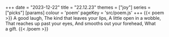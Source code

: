 +++
date = "2023-12-22"
title = "22.12.23"
themes = ["joy"]
series = ["picks"]
[params]
  colour = 'poem'
  pageKey = 'src/poem.js'
+++
{{< poem >}}
A good laugh,
The kind that leaves your lips,
A little open in a wobble,
That reaches up past your eyes,
And smooths out your forehead,
What a gift.
{{< /poem >}}